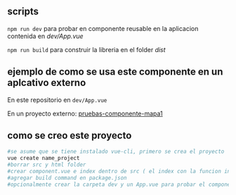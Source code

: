 ## scripts

`npm run dev` para probar en componente reusable en la aplicacion contenida en *dev/App.vue*

`npm run build` para construir la libreria en el folder *dist*

## ejemplo de como se usa este componente en un aplcativo externo
En este repositorio en `dev/App.vue`

En un proyecto externo: [pruebas-componente-mapa1](https://github.com/migueldanto/pruebas-componente-mapa1) 
## como se creo este proyecto


```bash
#se asume que se tiene instalado vue-cli, primero se crea el proyecto
vue create name_project
#borrar src y html folder
#crear component.vue e index dentro de src ( el index con la funcion install)
#agregar build command en package.json
#opcionalmente crear la carpeta dev y un App.vue para probar el componente
```